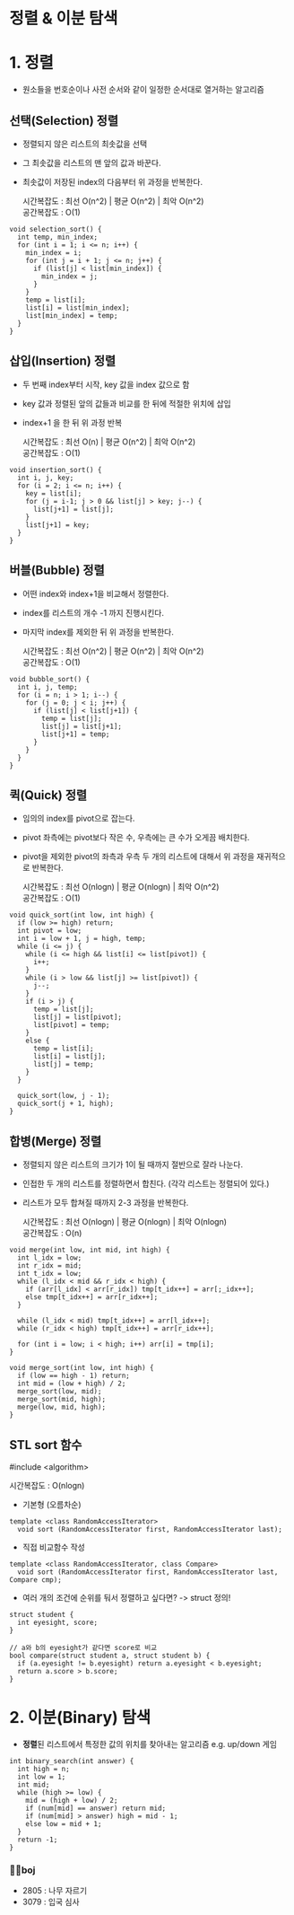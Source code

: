 # 정렬 & 이분 탐색
# 1. 정렬
- 원소들을 번호순이나 사전 순서와 같이 일정한 순서대로 열거하는 알고리즘
## 선택(Selection) 정렬
- 정렬되지 않은 리스트의 최솟값을 선택
- 그 최솟값을 리스트의 맨 앞의 값과 바꾼다.
- 최솟값이 저장된 index의 다음부터 위 과정을 반복한다.

  시간복잡도 : 최선 O(n^2) | 평균 O(n^2) | 최악 O(n^2) <br>
  공간복잡도 : O(1)
```
void selection_sort() {
  int temp, min_index;
  for (int i = 1; i <= n; i++) {
    min_index = i;
    for (int j = i + 1; j <= n; j++) {
      if (list[j] < list[min_index]) {
        min_index = j;
      }
    }
    temp = list[i];
    list[i] = list[min_index];
    list[min_index] = temp;
  }
}
```
## 삽입(Insertion) 정렬
- 두 번째 index부터 시작, key 값을 index 값으로 함
- key 값과 정렬된 앞의 값들과 비교를 한 뒤에 적절한 위치에 삽입
- index+1 을 한 뒤 위 과정 반복

  시간복잡도 : 최선 O(n) | 평균 O(n^2) | 최악 O(n^2) <br>
  공간복잡도 : O(1)
```
void insertion_sort() {
  int i, j, key;
  for (i = 2; i <= n; i++) {
    key = list[i];
    for (j = i-1; j > 0 && list[j] > key; j--) {
      list[j+1] = list[j];
    }
    list[j+1] = key;
  }
}
```
## 버블(Bubble) 정렬
- 어떤 index와 index+1을 비교해서 정렬한다.
- index를 리스트의 개수 -1 까지 진행시킨다.
- 마지막 index를 제외한 뒤 위 과정을 반복한다.

  시간복잡도 : 최선 O(n^2) | 평균 O(n^2) | 최악 O(n^2) <br>
  공간복잡도 : O(1)
```
void bubble_sort() {
  int i, j, temp;
  for (i = n; i > 1; i--) {
    for (j = 0; j < i; j++) {
      if (list[j] < list[j+1]) {
        temp = list[j];
        list[j] = list[j+1];
        list[j+1] = temp;
      }
    }
  }
}
```
## 퀵(Quick) 정렬
- 임의의 index를 pivot으로 잡는다.
- pivot 좌측에는 pivot보다 작은 수, 우측에는 큰 수가 오게끔 배치한다.
- pivot을 제외한 pivot의 좌측과 우측 두 개의 리스트에 대해서 위 과정을 재귀적으로 반복한다.
 
  시간복잡도 : 최선 O(nlogn) | 평균 O(nlogn) | 최악 O(n^2) <br>
  공간복잡도 : O(1)
```
void quick_sort(int low, int high) {
  if (low >= high) return;
  int pivot = low;
  int i = low + 1, j = high, temp;
  while (i <= j) {
    while (i <= high && list[i] <= list[pivot]) {
      i++;
    }
    while (i > low && list[j] >= list[pivot]) {
      j--;
    }
    if (i > j) {
      temp = list[j];
      list[j] = list[pivot];
      list[pivot] = temp;
    }
    else {
      temp = list[i];
      list[i] = list[j];
      list[j] = temp;
    }
  }

  quick_sort(low, j - 1);
  quick_sort(j + 1, high);
}
```
## 합병(Merge) 정렬
- 정렬되지 않은 리스트의 크기가 1이 될 때까지 절반으로 잘라 나눈다.
- 인접한 두 개의 리스트를 정렬하면서 합친다. (각각 리스트는 정렬되어 있다.)
- 리스트가 모두 합쳐질 때까지 2-3 과정을 반복한다.

  시간복잡도 : 최선 O(nlogn) | 평균 O(nlogn) | 최악 O(nlogn) <br>
  공간복잡도 : O(n)
```
void merge(int low, int mid, int high) {
  int l_idx = low;
  int r_idx = mid;
  int t_idx = low;
  while (l_idx < mid && r_idx < high) {
    if (arr[l_idx] < arr[r_idx]) tmp[t_idx++] = arr[;_idx++];
    else tmp[t_idx++] = arr[r_idx++];
  }

  while (l_idx < mid) tmp[t_idx++] = arr[l_idx++];
  while (r_idx < high) tmp[t_idx++] = arr[r_idx++];

  for (int i = low; i < high; i++) arr[i] = tmp[i];
}

void merge_sort(int low, int high) {
  if (low == high - 1) return;
  int mid = (low + high) / 2;
  merge_sort(low, mid);
  merge_sort(mid, high);
  merge(low, mid, high);
}
```
## STL sort 함수
\#include &lt;algorithm&gt;

시간복잡도 : O(nlogn)

- 기본형 (오름차순)
```
template <class RandomAccessIterator>
  void sort (RandomAccessIterator first, RandomAccessIterator last);
```
- 직접 비교함수 작성
```
template <class RandomAccessIterator, class Compare>
  void sort (RandomAccessIterator first, RandomAccessIterator last, Compare cmp);
```
- 여러 개의 조건에 순위를 둬서 정렬하고 싶다면?
-> struct 정의!
```
struct student {
  int eyesight, score;
}

// a와 b의 eyesight가 같다면 score로 비교
bool compare(struct student a, struct student b) {
  if (a.eyesight != b.eyesight) return a.eyesight < b.eyesight;
  return a.score > b.score;
}
```


# 2. 이분(Binary) 탐색
- **정렬**된 리스트에서 특정한 값의 위치를 찾아내는 알고리즘
e.g. up/down 게임
```
int binary_search(int answer) {
  int high = n;
  int low = 1;
  int mid;
  while (high >= low) {
    mid = (high + low) / 2;
    if (num[mid] == answer) return mid;
    if (num[mid] > answer) high = mid - 1;
    else low = mid + 1;
  }
  return -1;
}
```
### 👩‍💻boj
- 2805 : 나무 자르기
- 3079 : 입국 심사
